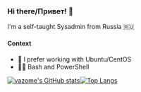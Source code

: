 ### Hi there/Привет! 👋

I'm a self-taught Sysadmin from Russia :ru:

#### Context
- :dvd: I prefer working with Ubuntu/CentOS
- :man_technologist: Bash and PowerShell 


[![vazome's GitHub stats](https://github-readme-stats.vercel.app/api?username=vazome&show_icons=true&theme=github_dark)](https://github.com/anuraghazra/github-readme-stats)[![Top Langs](https://github-readme-stats.vercel.app/api/top-langs/?username=vazome&show_icons=true&theme=github_dark)](https://github.com/anuraghazra/github-readme-stats)

